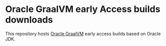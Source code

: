 # Oracle GraalVM early Access builds downloads

This repository hosts [Oracle GraalVM](https://github.com/oracle/graal/) early access builds based on Oracle JDK.
